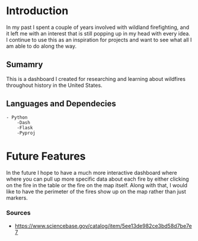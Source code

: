 # Introduction

In my past I spent a couple of years involved with wildland firefighting, and it left me with an interest that is still popping up in my head with every idea.  I continue to use this as an inspiration for projects and want to see what all I am able to do along the way.

## Sumamry

This is a dashboard I created for researching and learning about wildfires throughout history in the United States.

## Languages and Dependecies
    - Python
        -Dash
        -Flask
        -Pyproj
    
# Future Features
In the future I hope to have a much more interactive dashboard where where you can pull up more specific data about each fire by either clicking on the fire in the table or the fire on the map itself.  Along with that, I would like to have the perimeter of the fires show up on the map rather than just markers.

### Sources
- https://www.sciencebase.gov/catalog/item/5ee13de982ce3bd58d7be7e7